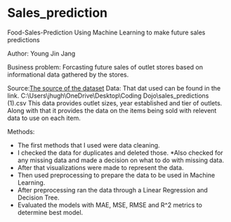 # Sales_prediction

Food-Sales-Prediction Using Machine Learning to make future sales predictions

Author: Young Jin Jang

Business problem: Forcasting future sales of outlet stores based on informational data gathered by the stores.

Source:[The source of the dataset](https://datahack.analyticsvidhya.com/contest/practice-problem-big-mart-sales-iii/) 
Data: That dat used can be found in the link. C:\Users\jhugh\OneDrive\Desktop\Coding Dojo\sales_predictions (1).csv This data provides outlet sizes, year established and tier of outlets. Along with that it provides the data on the items being sold with relevent data to use on each item.

Methods:

- The first methods that I used were data cleaning.
- I checked the data for duplicates and deleted those. *Also checked for any missing data and made a decision on what to do with missing data.
- After that visualizations were made to represent the data.
- Then used preprocessing to prepare the data to be used in Machine Learning.
- After preprocessing ran the data through a Linear Regression and Decision Tree.
- Evaluated the models with MAE, MSE, RMSE and R^2 metrics to determine best model.
